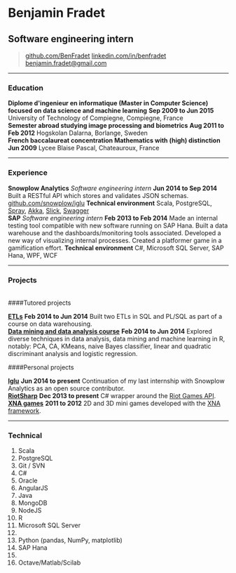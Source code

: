 # Benjamin Fradet
## Software engineering intern

> [github.com/BenFradet](https://github.com/BenFradet)
> [linkedin.com/in/benfradet](https://www.linkedin.com/in/benfradet)
> [&#98;&#101;&#110;&#106;&#97;&#109;&#105;&#110;&#46;&#102;&#114;&#97;&#100;&#101;&#116;&#64;&#103;&#109;&#97;&#105;&#108;&#46;&#99;&#111;&#109;](mailto:&#98;&#101;&#110;&#106;&#97;&#109;&#105;&#110;&#46;&#102;&#114;&#97;&#100;&#101;&#116;&#64;&#103;&#109;&#97;&#105;&#108;&#46;&#99;&#111;&#109;)


------

### Education

**Diplome d'ingenieur en informatique (Master in Computer Science) focused on data science and machine learning** __Sep 2009 to Jun 2015__
    University of Technology of Compiegne, Compiegne, France<br>
**Semester abroad studying image processing and biometrics** __Aug 2011 to Feb 2012__
    Hogskolan Dalarna, Borlange, Sweden<br>
**French baccalaureat concentration Mathematics with (high) distinction** __Jun 2009__
    Lycee Blaise Pascal, Chateauroux, France

------

### Experience

**Snowplow Analytics** *Software engineering intern* __Jun 2014 to Sep 2014__
    Built a RESTful API which stores and validates JSON schemas.
    [github.com/snowplow/iglu](https://github.com/snowplow/iglu)
    **Technical environment** Scala, PostgreSQL, [Spray](http://spray.io/), [Akka](http://akka.io/), [Slick](http://slick.typesafe.com/), [Swagger](http://swagger.io/)<br>
**SAP** *Software engineering intern* __Feb 2013 to Feb 2014__
    Made an internal testing tool compatible with new software running on SAP Hana.
    Built a data warehouse and the dashboards/monitoring tools associated.
    Developed a new way of visualizing internal processes.
    Created a platformer game in a gamification effort.
    **Technical environment** C#, Microsoft SQL Server, SAP Hana, WPF, WCF

------

### Projects

<br>
####Tutored projects

**[ETLs](https://github.com/BenFradet/NF26)** __Feb 2014 to Jun 2014__
    Built two ETLs in SQL and PL/SQL as part of a course on data warehousing.<br>
**[Data mining and data analysis course](https://github.com/BenFradet/SY09)** __Feb 2014 to Jun 2014__
    Explored diverse techniques in data analysis, data mining and machine learning in R, notably: PCA, CA, KMeans, naive Bayes classifier, linear and quadratic discriminant analysis and logistic regression.<br>

####Personal projects

**[Iglu](https://github.com/snowplow/iglu)** __Jun 2014 to present__
    Continuation of my last internship with Snowplow Analytics as an open source contributor.<br>
**[RiotSharp](https://github.com/BenFradet/RiotSharp)** __Dec 2013 to present__
    C# wrapper around the [Riot Games API](https://developer.riotgames.com).<br>
**[XNA games](https://github.com/BenFradet/OldXnaStuff)** __2011 to 2012__
    2D and 3D mini games developed with the [XNA framework](http://en.wikipedia.org/wiki/Microsoft_XNA).

------

### Technical

1. Scala
1. PostgreSQL
1. Git / SVN
1. C#
1. Oracle
1. AngularJS
1. Java
1. MongoDB
1. NodeJS
1. R
1. Microsoft SQL Server
1. <br>
1. Python (pandas, NumPy, matplotlib)
1. SAP Hana
1. <br>
1. Octave/Matlab/Scilab
